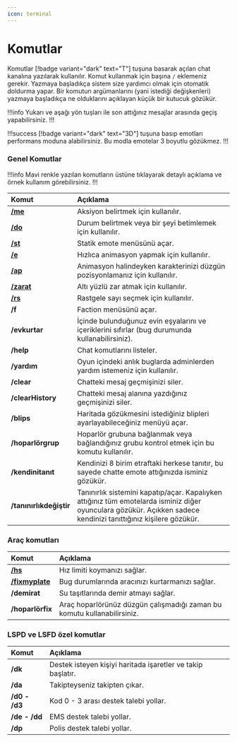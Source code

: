 ```yaml
---
icon: terminal
---
```


# Komutlar

Komutlar [!badge variant="dark" text="T"] tuşuna basarak açılan chat kanalına yazılarak kullanılır. Komut kullanmak için başına `/` eklemeniz gerekir. Yazmaya başladıkça sistem size yardımcı olmak için otomatik doldurma yapar. Bir komutun argümanlarını (yani istediği değişkenleri) yazmaya başladıkça ne olduklarını açıklayan küçük bir kutucuk gözükür.

!!!info
Yukarı ve aşağı yön tuşları ile son attığınız mesajlar arasında geçiş yapabilirsiniz.
!!!

!!!success
[!badge variant="dark" text="3D"] tuşuna basıp emotları performans moduna alabilirsiniz. Bu modla emotelar 3 boyutlu gözükmez.
!!!

### Genel Komutlar

!!!info
Mavi renkle yazılan komutların üstüne tıklayarak detaylı açıklama ve örnek kullanım görebilirsiniz.
!!!

| Komut                                 | Açıklama                                                                                                                                                         |
| :------------------------------------ | :--------------------------------------------------------------------------------------------------------------------------------------------------------------- |
| **[/me](/commands/general/me)**       | Aksiyon belirtmek için kullanılır.                                                                                                                               |
| **[/do](/commands/general/do)**       | Durum belirtmek veya bir şeyi betimlemek için kullanılır.                                                                                                        |
| **[/st](/commands/general/st)**       | Statik emote menüsünü açar.                                                                                                                                      |
| **[/e](/commands/general/e)**         | Hızlıca animasyon yapmak için kullanılır.                                                                                                                        |
| **[/ap](/commands/general/ap)**       | Animasyon halindeyken karakterinizi düzgün pozisyonlamanız için kullanılır.                                                                                      |
| **[/zarat](/commands/general/zarat)** | Altı yüzlü zar atmak için kullanılır.                                                                                                                            |
| **[/rs](/commands/general/rs)**       | Rastgele sayı seçmek için kullanılır.                                                                                                                            |
| **/f**                                | Faction menüsünü açar.                                                                                                                                           |
| **/evkurtar**                         | İçinde bulunduğunuz evin eşyalarını ve içeriklerini sıfırlar (bug durumunda kullanabilirsiniz).                                                                  |
| **/help**                             | Chat komutlarını listeler.                                                                                                                                       |
| **/yardım**                           | Oyun içindeki anlık buglarda adminlerden yardım istemeniz için kullanılır.                                                                                       |
| **/clear**                            | Chatteki mesaj geçmişinizi siler.                                                                                                                                |
| **/clearHistory**                     | Chatteki mesaj alanına yazdığınız geçmişinizi siler.                                                                                                             |
| **/blips**                            | Haritada gözükmesini istediğiniz blipleri ayarlayabileceğiniz menüyü açar.                                                                                       |
| **/hoparlörgrup**                     | Hoparlör grubuna bağlanmak veya bağlandığınız grubu kontrol etmek için bu komutu kullanılır.                                                                     |
| **/kendinitanıt**                     | Kendinizi 8 birim etraftaki herkese tanıtır, bu sayede chatte emote attığınızda isminiz gözükür.                                                                 |
| **/tanınırlıkdeğiştir**               | Tanınırlık sistemini kapatıp/açar. Kapalıyken attığınız tüm emotelarda isminiz diğer oyunculara gözükür. Açıkken sadece kendinizi tanıttığınız kişilere gözükür. |

### Araç komutları

| Komut                                           | Açıklama                                                                |
| :---------------------------------------------- | :---------------------------------------------------------------------- |
| **[/hs](/commands/vehicle/hs)**                 | Hız limiti koymanızı sağlar.                                            |
| **[/fixmyplate](/commands/vehicle/fixmyplate)** | Bug durumlarında aracınızı kurtarmanızı sağlar.                         |
| **/demirat**                                    | Su taşıtlarında demir atmayı sağlar.                                    |
| **/hoparlörfix**                                | Araç hoparlörünüz düzgün çalışmadığı zaman bu komutu kullanabilirsiniz. |

### LSPD ve LSFD özel komutlar

| Komut         | Açıklama                                                    |
| :------------ | :---------------------------------------------------------- |
| **/dk**       | Destek isteyen kişiyi haritada işaretler ve takip başlatır. |
| **/da**       | Takipteyseniz takipten çıkar.                               |
| **/d0 - /d3** | Kod 0 - 3 arası destek talebi yollar.                       |
| **/de - /dd** | EMS destek talebi yollar.                                   |
| **/dp**       | Polis destek talebi yollar.                                 |
